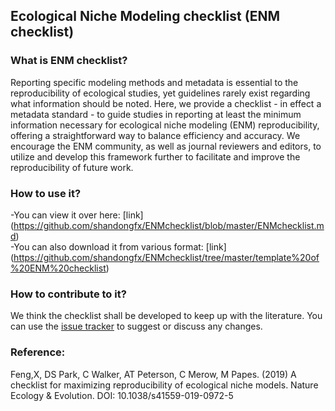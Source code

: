 ## Ecological Niche Modeling checklist (ENM checklist)     

### What is ENM checklist?  
Reporting specific modeling methods and metadata is essential to the reproducibility of ecological studies, yet guidelines rarely exist regarding what information should be noted. Here, we provide a checklist - in effect a metadata standard - to guide studies in reporting at least the minimum information necessary for ecological niche modeling (ENM) reproducibility, offering a straightforward way to balance efficiency and accuracy. We encourage the ENM community, as well as journal reviewers and editors, to utilize and develop this framework further to facilitate and improve the reproducibility of future work.  

### How to use it?  
-You can view it over here: [link] (https://github.com/shandongfx/ENMchecklist/blob/master/ENMchecklist.md)  
-You can also download it from various format: [link] (https://github.com/shandongfx/ENMchecklist/tree/master/template%20of%20ENM%20checklist)  

### How to contribute to it?  
We think the checklist shall be developed to keep up with the literature. You can use the [issue tracker](https://github.com/shandongfx/ENMchecklist/issues) to suggest or discuss any changes.  


### Reference:  
Feng,X, DS Park, C Walker, AT Peterson, C Merow, M Papes. (2019) A checklist for maximizing reproducibility of ecological niche models. Nature Ecology & Evolution. DOI: 10.1038/s41559-019-0972-5  
